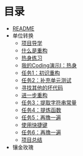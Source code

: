 # 目录

* [README](README.md)
* 单位转换
  * [项目导学](content/units/index.md)
  * [什么是重构](content/units/1-what-is-refactoring.md)
  * [热身练习](content/units/2-coding-practice.md)
  * [我的Coding演示I：热身](content/units/3-example-i.md)
  * [任务1：初识重构](content/units/4-first-impression.md)
  * [任务2：补充单元测试](content/units/5-add-more-unit-tests.md)
  * [寻找其他的坏代码](content/units/6-find-other-bad-smells.md)
  * [进一步重构](content/units/7-example-ii.md)
  * [任务3：提取字符串常量](content/units/8-refactorings-extract-constants.md)
  * [任务4：提炼函数](content/units/9-refactorings-extract-functions.md)
  * [任务5：再撸一遍](content/units/10-practice-again.md)
  * [使用快捷键](content/units/11-example-iii-use-ide-shortcuts.md)
  * [任务6：再撸一遍](content/units/12-practice-again.md)
  * [项目总结](content/units/13-project-summary.md)
* 镶金玫瑰
